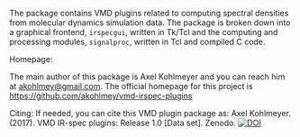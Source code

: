 The package contains VMD plugins related to computing spectral densities
from molecular dynamics simulation data. The package is broken down into
a graphical frontend, `irspecgui`,  written in Tk/Tcl and the  computing
and processing modules, `signalproc`, written in Tcl and compiled C code.

Homepage:

The main author of this package is Axel Kohlmeyer  and you can reach him
at <akohlmey@gmail.com>.  The  official  homepage  for this  project  is
https://github.com/akohlmey/vmd-irspec-plugins

Citing:
If needed, you can cite this VMD plugin package as:
Axel Kohlmeyer. (2017). VMD IR-spec plugins: Release 1.0 [Data set]. Zenodo. 
[![DOI](https://www.zenodo.org/badge/4368856.svg)](https://www.zenodo.org/badge/latestdoi/4368856)

